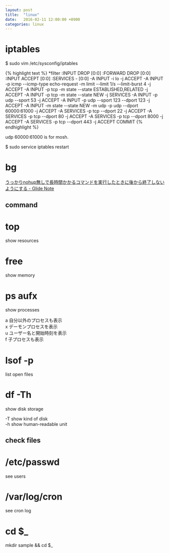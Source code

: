 ```yaml
---
layout: post
title:  "linux"
date:   2016-02-11 12:00:00 +0900
categories: linux
---
```


# iptables

$ sudo vim /etc/sysconfig/iptables

{% highlight text %}
*filter
:INPUT DROP [0:0]
:FORWARD DROP [0:0]
:INPUT ACCEPT [0:0]
:SERVICES - [0:0]
-A INPUT -i lo -j ACCEPT
-A INPUT -p icmp --icmp-type echo-request -m limit --limit 1/s --limit-burst 4 -j ACCEPT
-A INPUT -p tcp -m state --state ESTABLISHED,RELATED -j ACCEPT
-A INPUT -p tcp -m state --state NEW -j SERVICES
-A INPUT -p udp --sport 53 -j ACCEPT
-A INPUT -p udp --sport 123 --dport 123 -j ACCEPT
-A INPUT -m state --state NEW -m udp -p udp --dport 60000:61000 -j ACCEPT
-A SERVICES -p tcp --dport 22 -j ACCEPT
-A SERVICES -p tcp --dport 80 -j ACCEPT
-A SERVICES -p tcp --dport 8000 -j ACCEPT
-A SERVICES -p tcp --dport 443 -j ACCEPT
COMMIT
{% endhighlight %}


udp 60000:61000 is for mosh.  

$ sudo service iptables restart

# bg

[うっかりnohup無しで長時間かかるコマンドを実行したときに後から終了しないようにする - Glide Note](http://blog.glidenote.com/blog/2013/09/26/bg-and-disown/)

## command

# top

show resources

# free

show memory

# ps aufx

show processes

a 自分以外のプロセスも表示  
x デーモンプロセスを表示  
u ユーザー名と開始時刻を表示  
f 子プロセスも表示  

# lsof -p <pid>

list open files

# df -Th

show disk storage

-T show kind of disk  
-h show human-readable unit  


## check files

# /etc/passwd

see users

# /var/log/cron

see cron log

# cd $_

mkdir sample && cd $_

